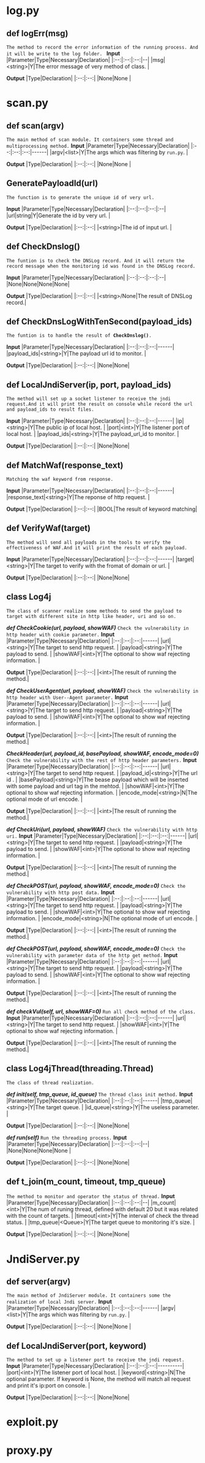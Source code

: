 # log.py
## def logErr(msg)
`The method to record the error information of the running process. And it will be write to the log folder. `
**Input**
|Parameter|Type|Necessary|Declaration|
|:--:|:--:|:--:|--|
|msg|\<string\>|Y|The error message of very method of class. |

**Output**
|Type|Declaration|
|:--:|:--:|
|None|None |

# scan.py
##  def scan(argv)
`The main method of scan module. It containers some thread and multiprocessing method.`
**Input**
|Parameter|Type|Necessary|Declaration|
|:--:|:--:|:--:|------|
|argv|\<list\>|Y|The args which was filtering by `run.py`. |

**Output**
|Type|Declaration|
|:--:|:--:|
|None|None |

## GeneratePayloadId(url)
`The function is to generate the unique id of very url.`

**Input**
|Parameter|Type|Necessary|Declaration|
|:--:|:--:|:--:|:--|
|url|string|Y|Generate the id by very url. |

**Output**
|Type|Declaration|
|:--:|:--:|
|\<string\>|The id of input url. |

##  def CheckDnslog()
`The funtion is to check the DNSLog record. And it will return the record message when the monitoring id was found in the DNSLog record.`

**Input**
|Parameter|Type|Necessary|Declaration|
|:--:|:--:|:--:|:--|
|None|None|None|None|

**Output**
|Type|Declaration|
|:--:|:--:|
|\<string\>/None|The result of DNSLog record.|

##  def CheckDnsLogWithTenSecond(payload_ids)
`The funtion is to handle the result of `**`CheckDnslog()`**`.`

**Input**
|Parameter|Type|Necessary|Declaration|
|:--:|:--:|:--:|------|
|payload_ids|\<string\>|Y|The payload url id to monitor. |

**Output**
|Type|Declaration|
|:--:|:--:|
|None|None|

##  def LocalJndiServer(ip, port, payload_ids)
`The method will set up a socket listener to receive the jndi request.And it will print the result on console while record the url and payload_ids to result files.`

**Input**
|Parameter|Type|Necessary|Declaration|
|:--:|:--:|:--:|------|
|ip|\<string\>|Y|The public ip of local host. |
|port|\<int\>|Y|The listener port of local host. |
|payload_ids|\<string\>|Y|The payload_url_id to monitor. |

**Output**
|Type|Declaration|
|:--:|:--:|
|None|None|

##  def MatchWaf(response_text)
`Matching the waf keyword from response.`

**Input**
|Parameter|Type|Necessary|Declaration|
|:--:|:--:|:--:|------|
|response_text|\<string\>|Y|The reponse of http request. |

**Output**
|Type|Declaration|
|:--:|:--:|
|BOOL|The result of keyword matching|

##  def VerifyWaf(target)
`The method will send all payloads in the tools to verify the effectiveness of WAF.And it will print the result of each payload.`

**Input**
|Parameter|Type|Necessary|Declaration|
|:--:|:--:|:--:|------|
|target|\<string\>|Y|The target to verify with the fromat of domain or url. |

**Output**
|Type|Declaration|
|:--:|:--:|
|None|None|

##  class Log4j
`The class of scanner realize some methods to send the payload to target with different site in http like header, uri and so on.`

***def CheckCookie(url, payload, showWAF)***
`Check the vulnerability in http header with cookie parameter.`
**Input**
|Parameter|Type|Necessary|Declaration|
|:--:|:--:|:--:|------|
|url|\<string\>|Y|The target to send http request. |
|payload|\<string\>|Y|The payload to send. |
|showWAF|\<int\>|Y|The optional to show waf rejecting information. |

**Output**
|Type|Declaration|
|:--:|:--:|
|\<int\>|The result of running the method.|

***def CheckUserAgent(url, payload, showWAF)***
`Check the vulnerability in http header with User--Agent parameter.`
**Input**
|Parameter|Type|Necessary|Declaration|
|:--:|:--:|:--:|------|
|url|\<string\>|Y|The target to send http request. |
|payload|\<string\>|Y|The payload to send. |
|showWAF|\<int\>|Y|The optional to show waf rejecting information. |

**Output**
|Type|Declaration|
|:--:|:--:|
|\<int\>|The result of running the method.|

***CheckHeader(url, payload_id, basePayload, showWAF, encode_mode=0)***
`Check the vulnerability with the rest of http header parameters.`
**Input**
|Parameter|Type|Necessary|Declaration|
|:--:|:--:|:--:|------|
|url|\<string\>|Y|The target to send http request. |
|payload_id|\<string\>|Y|The url id . |
|basePayload|\<string\>|Y|The bease payload which will be inserted with some payload and url tag in the mehtod. |
|showWAF|\<int\>|Y|The optional to show waf rejecting information. |
|encode_mode|\<string\>|N|The optional mode of url encode. |

**Output**
|Type|Declaration|
|:--:|:--:|
|\<int\>|The result of running the method.|

***def CheckUri(url, payload, showWAF)***
`Check the vulnerability with http uri.`
**Input**
|Parameter|Type|Necessary|Declaration|
|:--:|:--:|:--:|------|
|url|\<string\>|Y|The target to send http request. |
|payload|\<string\>|Y|The payload to send. |
|showWAF|\<int\>|Y|The optional to show waf rejecting information. |

**Output**
|Type|Declaration|
|:--:|:--:|
|\<int\>|The result of running the method.|

***def CheckPOST(url, payload, showWAF, encode_mode=0)***
`Check the vulnerability with http post data.`
**Input**
|Parameter|Type|Necessary|Declaration|
|:--:|:--:|:--:|------|
|url|\<string\>|Y|The target to send http request. |
|payload|\<string\>|Y|The payload to send. |
|showWAF|\<int\>|Y|The optional to show waf rejecting information. |
|encode_mode|\<string\>|N|The optional mode of url encode. |

**Output**
|Type|Declaration|
|:--:|:--:|
|\<int\>|The result of running the method.|

***def CheckPOST(url, payload, showWAF, encode_mode=0)***
`Check the vulnerability with parameter data of the http get method.`
**Input**
|Parameter|Type|Necessary|Declaration|
|:--:|:--:|:--:|------|
|url|\<string\>|Y|The target to send http request. |
|payload|\<string\>|Y|The payload to send. |
|showWAF|\<int\>|Y|The optional to show waf rejecting information. |

**Output**
|Type|Declaration|
|:--:|:--:|
|\<int\>|The result of running the method.|

***def checkVul(self, url, showWAF=0)***
`Run all check method of the class.`
**Input**
|Parameter|Type|Necessary|Declaration|
|:--:|:--:|:--:|------|
|url|\<string\>|Y|The target to send http request. |
|showWAF|\<int\>|Y|The optional to show waf rejecting information. |

**Output**
|Type|Declaration|
|:--:|:--:|
|\<int\>|The result of running the method.|

##  class Log4jThread(threading.Thread)
`The class of thread realization.`

***def __init__(self, tmp_queue, id_queue)***
`The thread class init method.`
**Input**
|Parameter|Type|Necessary|Declaration|
|:--:|:--:|:--:|------|
|tmp_queue|\<string\>|Y|The target queue. |
|id_queue|\<string\>|Y|The useless parameter. |

**Output**
|Type|Declaration|
|:--:|:--:|
|None|None|

***def run(self)***
`Run the threading process.`
**Input**
|Parameter|Type|Necessary|Declaration|
|:--:|:--:|:--:|--|
|None|None|None|None |

**Output**
|Type|Declaration|
|:--:|:--:|
|None|None|

##  def t_join(m_count, timeout, tmp_queue)
`The method to monitor and operator the status of thread.`
**Input**
|Parameter|Type|Necessary|Declaration|
|:--:|:--:|:--:|--|
|m_count|\<int>|Y|The num of runing thread, defined with default 20 but it was related with the count of targets. |
|timeout|\<int>|Y|The interval of check the thread status. |
|tmp_queue|\<Queue>|Y|The target queue to monitoring it's size. |

**Output**
|Type|Declaration|
|:--:|:--:|
|None|None|

# JndiServer.py
##  def server(argv)
`The main method of JndiServer module. It containers some the realization of local Jndi server.`
**Input**
|Parameter|Type|Necessary|Declaration|
|:--:|:--:|:--:|------|
|argv|\<list\>|Y|The args which was filtering by `run.py`. |

**Output**
|Type|Declaration|
|:--:|:--:|
|None|None |

##  def LocalJndiServer(port, keyword)
`The method to set up a listener port to receive the jndi request.`
**Input**
|Parameter|Type|Necessary|Declaration|
|:--:|:--:|:--:|----------|
|port|\<int\>|Y|The listener port of local host. |
|keyword|\<string\>|N|The optional parameter. If keyword is None, the method will match all request and print it's ip:port on console. |

**Output**
|Type|Declaration|
|:--:|:--:|
|None|None|

# exploit.py

# proxy.py

